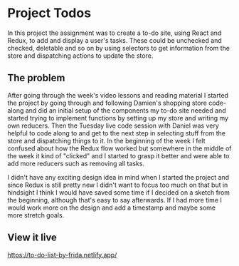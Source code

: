 # Project Todos

In this project the assignment was to create a to-do site, using React and Redux, to add and display a user's tasks. These could be unchecked and checked, deletable and so on by using selectors to get information from the store and dispatching actions to update the store.  

## The problem

After going through the week's video lessons and reading material I started the project by going through and following Damien's shopping store code-along and did an initial setup of the components my to-do site needed and started trying to implement functions by setting up my store and writing my own reducers. Then the Tuesday live code session with Daniel was very helpful to code along to and get to the next step in selecting stuff from the store and dispatching things to it. In the beginning of the week I felt confused about how the Redux flow worked but somewhere in the middle of the week it kind of "clicked" and I started to grasp it better and were able to add more reducers such as removing all tasks. 

I didn't have any exciting design idea in mind when I started the project and since Redux is still pretty new I didn't want to focus too much on that but in hindsight I think I would have saved some time if I decided on a sketch from the beginning, although that's easy to say afterwards. If I had more time I would work more on the design and add a timestamp and maybe some more stretch goals.

## View it live

https://to-do-list-by-frida.netlify.app/
